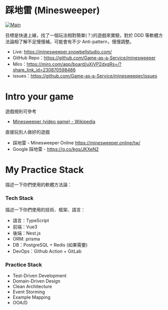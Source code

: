 # 踩地雷 (Minesweeper)
[![Main](https://github.com/Game-as-a-Service/minesweeper/actions/workflows/main.yml/badge.svg)](https://github.com/Game-as-a-Service/minesweeper/actions/workflows/main.yml)

目標是快速上線，找了一個玩法相對簡單(？)的遊戲來實驗，對於 DDD 等軟體方法論相了解不足慢慢補，可能會有不少 Anti-pattern，慢慢調整。

- Live: https://minesweeper.snowbellstudio.com/
- GitHub Repo：https://github.com/Game-as-a-Service/minesweeper
- Miro：https://miro.com/app/board/uXjVP2dxgRs=/?share_link_id=230870598486
- issues：https://github.com/Game-as-a-Service/minesweeper/issues

# Intro your game
遊戲規則可參考
- [Minesweeper (video game) - Wikipedia](https://en.wikipedia.org/wiki/Minesweeper_(video_game))

直接玩別人做好的遊戲
- 踩地雷 - Minesweeper Online https://minesweeper.online/tw/
- Google 踩地雷 - https://g.co/kgs/JKXeN2

# My Practice Stack
描述一下你們使用的軟體方法論：

### Tech Stack
描述一下你們使用的技術、框架、語言：
- 語言：TypeScript
- 前端：Vue3
- 後端：Nest.js
- ORM: prisma
- DB：PostgreSQL + Redis (如果需要)
- DevOps：Github Action + GitLab

### Practice Stack
- Test-Driven Development
- Domain-Driven Design
- Clean Architecture
- Event Storming
- Example Mapping
- OOA/D
